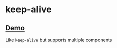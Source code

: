 # keep-alive

## [Demo](https://gerardrodes.github.io/LKeepAlive/)

Like `keep-alive` but supports multiple components

